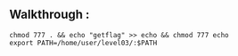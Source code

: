 ## Walkthrough :  
```
chmod 777 . && echo "getflag" >> echo && chmod 777 echo 
export PATH=/home/user/level03/:$PATH
 ```
